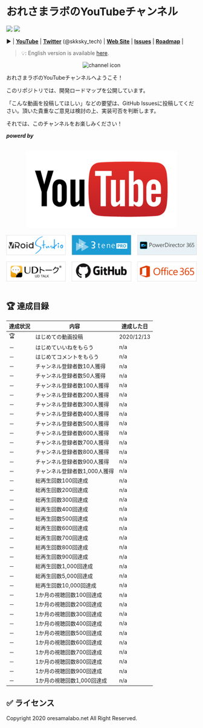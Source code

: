 # おれさまラボのYouTubeチャンネル

![](https://img.shields.io/github/issues/oresama-lab/YouTube)
![](https://img.shields.io/twitter/follow/skksky_tech?label=follow&style=social)

▶ | [**YouTube**](https://www.youtube.com/channel/UC2f0a_42-5NgpmeZ6aLhmmA) | [**Twitter**](https://twitter.com/skksky_tech) (@skksky_tech) | [**Web Site**](https://www.oresamalabo.net) | [**Issues**](https://github.com/oresama-lab/YouTube/issues) | [**Roadmap**](https://github.com/oresama-lab/YouTube/projects) | 

> 💡: English version is available [here](./README.md).

<div align="center">
    <img src="_img/icon_channel.jpg" alt="channel icon" title="Channel icon">
</div>

おれさまラボのYouTubeチャンネルへようこそ！

このリポジトリでは、開発ロードマップを公開しています。

「こんな動画を投稿してほしい」などの要望は、GitHub Issuesに投稿してください。頂いた貴重なご意見は検討の上、実装可否を判断します。

それでは、このチャンネルをお楽しみください！

***powerd by***

<br>

<div align="center">
    <img src="_img/logo_youtube.png" alt="powered by" title="powered by">
</div>

<br>

<div align="center">
    <img src="_img/logo_powered-by.png" alt="powered by" title="powered by">
</div>

<br>

## 🏆 達成目録

| 達成状況 | 内容                | 達成した日      |
|------|-------------------|------------|
| 🏆   | はじめての動画投稿         | 2020/12/13 |
| －    | はじめていいねをもらう       | n/a        |
| －    | はじめてコメントをもらう      | n/a        |
| －    | チャンネル登録者数10人獲得    | n/a        |
| －    | チャンネル登録者数50人獲得    | n/a        |
| －    | チャンネル登録者数100人獲得   | n/a        |
| －    | チャンネル登録者数200人獲得   | n/a        |
| －    | チャンネル登録者数300人獲得   | n/a        |
| －    | チャンネル登録者数400人獲得   | n/a        |
| －    | チャンネル登録者数500人獲得   | n/a        |
| －    | チャンネル登録者数600人獲得   | n/a        |
| －    | チャンネル登録者数700人獲得   | n/a        |
| －    | チャンネル登録者数800人獲得   | n/a        |
| －    | チャンネル登録者数900人獲得   | n/a        |
| －    | チャンネル登録者数1,000人獲得 | n/a        |
| －    | 総再生回数100回達成       | n/a        |
| －    | 総再生回数200回達成       | n/a        |
| －    | 総再生回数300回達成       | n/a        |
| －    | 総再生回数400回達成       | n/a        |
| －    | 総再生回数500回達成       | n/a        |
| －    | 総再生回数600回達成       | n/a        |
| －    | 総再生回数700回達成       | n/a        |
| －    | 総再生回数800回達成       | n/a        |
| －    | 総再生回数900回達成       | n/a        |
| －    | 総再生回数1,000回達成     | n/a        |
| －    | 総再生回数5,000回達成     | n/a        |
| －    | 総再生回数10,000回達成    | n/a        |
| －    | 1か月の視聴回数100回達成    | n/a        |
| －    | 1か月の視聴回数200回達成    | n/a        |
| －    | 1か月の視聴回数300回達成    | n/a        |
| －    | 1か月の視聴回数400回達成    | n/a        |
| －    | 1か月の視聴回数500回達成    | n/a        |
| －    | 1か月の視聴回数600回達成    | n/a        |
| －    | 1か月の視聴回数700回達成    | n/a        |
| －    | 1か月の視聴回数800回達成    | n/a        |
| －    | 1か月の視聴回数900回達成    | n/a        |
| －    | 1か月の視聴回数1,000回達成  | n/a        |

## ✅ ライセンス

Copyright 2020 oresamalabo.net All Right Reserved.